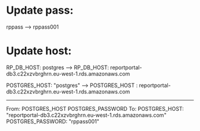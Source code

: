 

# Update pass:
rppass --> rppass001

# Update host:

RP_DB_HOST: postgres
-->
RP_DB_HOST: reportportal-db3.c22xzvbrghrn.eu-west-1.rds.amazonaws.com


POSTGRES_HOST: "postgres"
-->
POSTGRES_HOST  : reportportal-db3.c22xzvbrghrn.eu-west-1.rds.amazonaws.com

----

From:
    POSTGRES_HOST
    POSTGRES_PASSWORD
To:
    POSTGRES_HOST: "reportportal-db3.c22xzvbrghrn.eu-west-1.rds.amazonaws.com"
    POSTGRES_PASSWORD: "rppass001"
